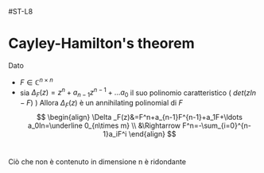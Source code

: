 #ST-L8
# Cayley-Hamilton's theorem
Dato 
- $F\in\mathbb C^{n\times n}$  
- sia $\Delta _F(z)=z^n+a_{n-1}z^{n-1}+\ldots a_0$  il suo polinomio caratteristico ( $det(zIn-F)$ )
Allora $\Delta_F(z)$ è un annihilating polinomial di $F$
$$
\begin{align}
\Delta _F(z)&=F^n+a_{n-1}F^{n-1}+a_1F+\ldots a_0In=\underline 0_{n\times m} \\
&\Rightarrow F^n=-\sum_{i=0}^{n-1}a_iF^i
\end{align}
$$

# 
Ciò che non è contenuto in dimensione n  è ridondante